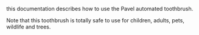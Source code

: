 this documentation describes how to use the Pavel automated toothbrush.

Note that this toothbrush is totally safe to use for children, adults, pets, wildlife and trees.
